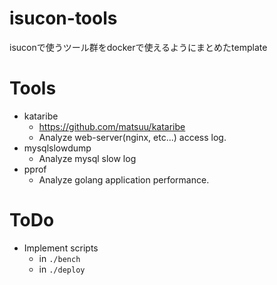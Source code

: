 # isucon-tools
isuconで使うツール群をdockerで使えるようにまとめたtemplate


# Tools
- kataribe
    - https://github.com/matsuu/kataribe
    - Analyze web-server(nginx, etc...) access log.
- mysqlslowdump
    - Analyze mysql slow log
- pprof
    - Analyze golang application performance.

# ToDo
- Implement scripts
    - in `./bench`
    - in `./deploy`